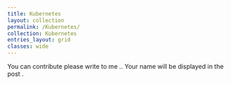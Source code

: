 ```yaml
---
title: Kubernetes
layout: collection
permalink: /Kubernetes/
collection: Kubernetes
entries_layout: grid
classes: wide
---
```


You can contribute please write to me .. Your name will be displayed in the post .
